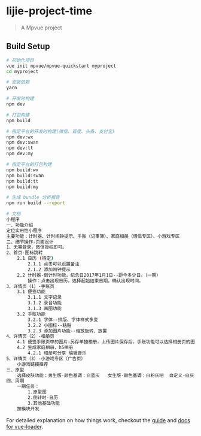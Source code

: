 # lijie-project-time

> A Mpvue project

## Build Setup

``` bash
# 初始化项目
vue init mpvue/mpvue-quickstart myproject
cd myproject

# 安装依赖
yarn

# 开发时构建
npm dev

# 打包构建
npm build

# 指定平台的开发时构建(微信、百度、头条、支付宝)
npm dev:wx
npm dev:swan
npm dev:tt
npm dev:my

# 指定平台的打包构建
npm build:wx
npm build:swan
npm build:tt
npm build:my

# 生成 bundle 分析报告
npm run build --report

# 文档
小程序
一、功能介绍
定位实用性小程序
主要功能：计时器、计时闹钟提示、手账（记事簿）、家庭相册（情侣专区）、小游戏专区
二、细节操作-页面设计
1、无需登录，微信授权即可。
2、首页-图标跳转
    2.1 日历 (待定)
        2.1.1 点击可以设置备注
        2.1.2 添加闹钟提示
    2.2 计时器-倒计时功能，纪念日2017年1月1日--距今多少日。（一期）
        操作：点击出现日历，选择起始结束日期，确认出现时间。
3、详情页（1）-手账页
    3.1 便签功能
        3.1.1 文字记录
        3.1.2 录音功能
        3.1.3 画图功能
    3.2 手账功能
        3.2.1 字体--排版、字体样式多变
        3.2.2 小图标--粘贴 
        3.2.3 添加图片功能--缩放旋转、放置
4、详情页（2）-相册页
    4.1 便签手账页中的图片-另存单独相册，上传图片保存后，手账功能可以选择相册页的图片。
    4.2 生成家庭相册，h5相册
        4.2.1 相册可分享 编辑音乐
5、详情页（3）-小游戏专区（广告页）
    小游戏链接推荐
三、原型
    选择皮肤功能：男生版-颜色基调：白蓝灰   女生版-颜色基调：白粉灰吧  自定义-白灰自定义（插件）
四、周期
    一期任务：
        1.原型图
        2.倒计时-日历
        3.其他基础功能
    按模块开发

```

For detailed explanation on how things work, checkout the [guide](http://vuejs-templates.github.io/webpack/) and [docs for vue-loader](http://vuejs.github.io/vue-loader).
